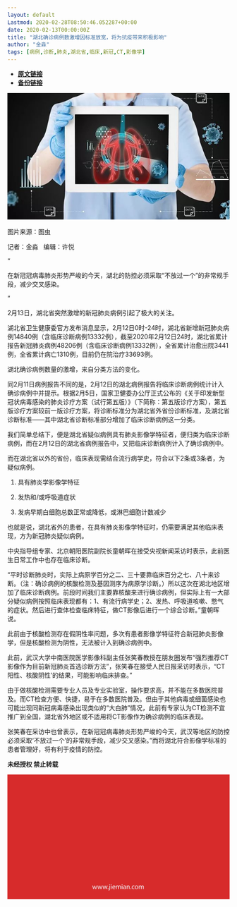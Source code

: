 ```yaml
---
layout: default
Lastmod: 2020-02-28T08:50:46.052287+00:00
date: 2020-02-13T00:00:00Z
title: "湖北确诊病例数激增因标准放宽，将为抗疫带来积极影响"
author: "金淼"
tags: [病例,诊断,肺炎,湖北省,临床,新冠,CT,影像学]
---
```


* [**原文链接**](http://mp.weixin.qq.com/s?__biz=MjM5NTE0ODc2Nw==&mid=2650463161&idx=2&sn=c822efe38ad6d7ec913c83e579a1bd49&chksm=bef29d098985141ff9492e917e631a5c453b020ecababb4b58685e987c71069d16ef7ee2a8a5#rd)
* [**备份链接**](http://archive.today/1Ktxg)


![](/images/post/431bd6d40b55fdf3bbed0f300b9b7720.jpg)

图片来源：图虫

记者：金淼   编辑：许悦

“

  

在新冠冠病毒肺炎形势严峻的今天，湖北的防控必须采取“不放过一个”的非常规手段，减少交叉感染。

  

”

2月13日，湖北省突然激增的新冠肺炎病例引起了极大的关注。  

湖北省卫生健康委官方发布消息显示，2月12日0时-24时，湖北省新增新冠肺炎病例14840例（含临床诊断病例13332例），截至2020年2月12日24时，湖北省累计报告新冠肺炎病例48206例（含临床诊断病例13332例），全省累计治愈出院3441例，全省累计病亡1310例，目前仍在院治疗33693例。

湖北确诊病例数量的激增，来自分类方法的变化。

同2月11日病例报告不同的是，2月12日的湖北病例报告将临床诊断病例统计计入确诊病例中并提示。根据2月5日，国家卫健委办公厅正式公布的《关于印发新型冠状病毒感染的肺炎诊疗方案（试行第五版）》（下简称：第五版诊疗方案），第五版诊疗方案较前一版诊疗方案，将诊断标准分为湖北省外省份诊断标准，及湖北省诊断标准——其中湖北省诊断标准部分增加了临床诊断病例这一分类。

我们简单总结下，便是湖北省疑似病例具有肺炎影像学特征者，便归类为临床诊断病例，而在2月12日的湖北省病例报告中，又把临床诊断病例计入了确诊病例中。

而在湖北省以外的省份，临床表现需结合流行病学史，符合以下2条或3条者，为疑似病例。

1.  具有肺炎学影像学特征
    
2.  发热和/或呼吸道症状
    
3.  发病早期白细胞总数正常或降低，或淋巴细胞计数减少
    

也就是说，湖北省外的患者，在具有肺炎影像学特征时，仍需要满足其他临床表现，方为新冠肺炎疑似病例。

中央指导组专家、北京朝阳医院副院长童朝晖在接受央视新闻采访时表示，此前医生日常工作中也存在临床诊断。

“平时诊断肺炎时，实际上病原学百分之二、三十要靠临床百分之七、八十来诊断。（注：确诊病例的核酸检测及基因测序为病原学诊断。）所以这次在湖北地区增加了临床诊断病例。前段时间我们主要靠核酸来进行确诊病例，但实际上有一大部分疑似病例按照临床表现都有：1、有流行病学史；2、发热、呼吸道咳嗽、憋气的症状。然后进行查体检查临床特征，做CT影像后进行一个综合诊断。”童朝晖说。

此前由于核酸检测存在假阴性率问题，多次有患者影像学特征符合新冠肺炎影像学，但是核酸检测为阴性，无法被计入到确诊病例中。

此前，武汉大学中南医院医学影像科副主任张笑春教授在朋友圈发布“强烈推荐CT影像作为目前新冠肺炎首选诊断方法”，张笑春在接受人民日报采访时表示，“CT阳性、核酸阴性’的结果，可能影响临床排查。”

由于做核酸检测需要专业人员及专业实验室，操作要求高，并不能在多数医院普及。而CT检查方便、快捷，易于在多数医院普及。但由于其他病毒或细菌感染也可能出现同新冠病毒感染出现类似的“大白肺”情况，此前有专家认为CT检测不宜推广到全国，湖北省外地区或不适用将CT影像作为确诊病例的临床表现。

张笑春在采访中也曾表示，在新冠冠病毒肺炎形势严峻的今天，武汉等地区的防控必须采取‘不放过一个’的非常规手段，减少交叉感染。”而将湖北符合影像学标准的患者管理好，将有利于疫情的防控。

  

**未经授权 禁止转载**

  

  

![](/images/post/3ef9527fd7edfb43b0c70486c7a956af.jpg)


